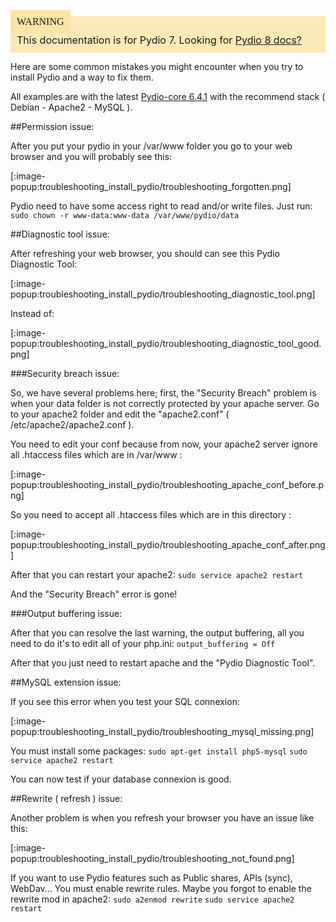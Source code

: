 <div style="background-color: #fbe9b7;font-size: 16px;">
<span style="background-color: #fae4a6;padding: 10px;font-family: FuturaT-Demi;">WARNING</span>
<span style="padding: 10px;display: inline-block;">This documentation is for Pydio 7. Looking for <a href="https://pydio.com/en/docs/v8/">Pydio 8 docs?</a></span>
</div>

Here are some common mistakes you might encounter when you try to install Pydio and a way to fix them.

All examples are with the latest [Pydio-core 6.4.1](https://pydio.com/en/community/releases/pydio-core/pydio-core-641-bugfix-release) with the recommend stack ( Debian - Apache2 - MySQL ).

##Permission issue:

After you put your pydio in your /var/www folder you go to your web browser and you will probably see this:

[:image-popup:troubleshooting_install_pydio/troubleshooting_forgotten.png]

Pydio need to have some access right to read and/or write files. Just run:
`sudo chown -r www-data:www-data /var/www/pydio/data`

##Diagnostic tool issue:

After refreshing your web browser, you should can see this Pydio Diagnostic Tool:

[:image-popup:troubleshooting_install_pydio/troubleshooting_diagnostic_tool.png]

Instead of:

[:image-popup:troubleshooting_install_pydio/troubleshooting_diagnostic_tool_good.png]

###Security breach issue:

So, we have several problems here; first, the "Security Breach" problem is when your data folder is not correctly protected by your apache server. Go to your apache2 folder and edit the "apache2.conf" ( /etc/apache2/apache2.conf ).

You need to edit your conf because from now, your apache2 server ignore all .htaccess files which are in /var/www :

[:image-popup:troubleshooting_install_pydio/troubleshooting_apache_conf_before.png]

So you need to accept all .htaccess files which are in this directory :

[:image-popup:troubleshooting_install_pydio/troubleshooting_apache_conf_after.png]

After that you can restart your apache2:
`sudo service apache2 restart`

And the "Security Breach" error is gone!

###Output buffering issue:

After that you can resolve the last warning, the output buffering, all you need to do it's to edit all of your php.ini:
`output_buffering = Off`

After that you just need to restart apache and the "Pydio Diagnostic Tool".

##MySQL extension issue:

If you see this error when you test your SQL connexion:

[:image-popup:troubleshooting_install_pydio/troubleshooting_mysql_missing.png]

You must install some packages:
`sudo apt-get install php5-mysql`
`sudo service apache2 restart`

You can now test if your database connexion is good.

##Rewrite ( refresh ) issue:

Another problem is when you refresh your browser you have an issue like this:

[:image-popup:troubleshooting_install_pydio/troubleshooting_not_found.png]

If you want to use Pydio features such as Public shares, APIs (sync), WebDav... You must enable rewrite rules.
Maybe you forgot to enable the rewrite mod in apache2:
`sudo a2enmod rewrite`
`sudo service apache2 restart`
